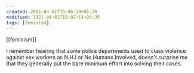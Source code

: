 ```yaml
---
created: 2021-04-01T18:06:24+05:30
modified: 2021-04-01T18:07:11+05:30
tags: [feminism]
---
```

[[feminism]]

 I remember hearing that some police departments used to class violence against sex workers as N.H.I or No Humans Involved, doesn't surprise me that they generally put the bare minimum effort into solving their cases. 
